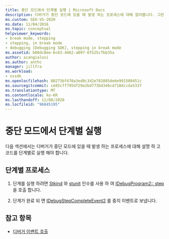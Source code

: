 ```yaml
---
title: 중단 모드에서 단계별 실행 | Microsoft Docs
description: 디버거가 중단 모드에 있을 때 발생 하는 프로세스에 대해 알아봅니다. 그런 다음 디버거는 코드를 단계별로 실행 해야 합니다.
ms.custom: SEO-VS-2020
ms.date: 11/04/2016
ms.topic: conceptual
helpviewer_keywords:
- break mode, stepping
- stepping, in break mode
- debugging [Debugging SDK], stepping in break mode
ms.assetid: b08dc8ee-6c63-4462-a097-6f525cfbb35a
author: acangialosi
ms.author: anthc
manager: jillfra
ms.workload:
- vssdk
ms.openlocfilehash: 80273bf470a3ed0c342e781085de6e991508451c
ms.sourcegitcommit: ce85cff795df29e2bd773b4346cd718dccda5337
ms.translationtype: MT
ms.contentlocale: ko-KR
ms.lasthandoff: 12/08/2020
ms.locfileid: "96845195"
---
```

# <a name="stepping-in-break-mode"></a>중단 모드에서 단계별 실행
다음 섹션에서는 디버거가 중단 모드에 있을 때 발생 하는 프로세스에 대해 설명 하 고 코드를 단계별로 실행 해야 합니다.

## <a name="stepping-process"></a>단계별 프로세스

1. 단계를 실행 하려면 [Stkind](../../extensibility/debugger/reference/stepkind.md) 와 [stunit](../../extensibility/debugger/reference/stepunit.md) 인수를 사용 하 여 [IDebugProgram2:: step](../../extensibility/debugger/reference/idebugprogram2-step.md) 을 호출 합니다.

2. 단계가 완료 되 면 [IDebugStepCompleteEvent2](../../extensibility/debugger/reference/idebugstepcompleteevent2.md) 를 중지 이벤트로 보냅니다.

## <a name="see-also"></a>참고 항목
- [디버거 이벤트 호출](../../extensibility/debugger/calling-debugger-events.md)
